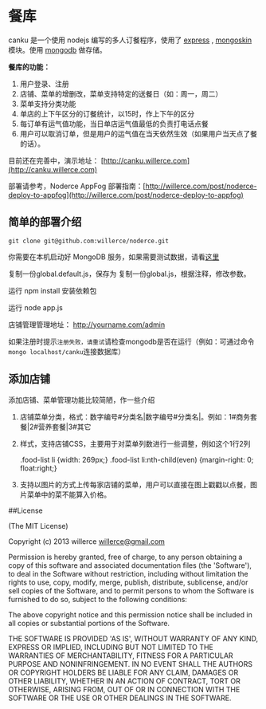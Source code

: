餐库
=======

canku 是一个使用 nodejs 编写的多人订餐程序，使用了 [express](http://expressjs.com/) , [mongoskin](https://github.com/kissjs/node-mongoskin) 模块。使用 [mongodb](http://www.mongodb.org/) 做存储。

**餐库的功能：**

1. 用户登录、注册
2. 店铺、菜单的增删改，菜单支持特定的送餐日（如：周一，周二）
3. 菜单支持分类功能
4. 单店的上下午区分的订餐统计，以15时，作上下午的区分
5. 每订单有运气值功能，当日单店运气值最低的负责打电话点餐
6. 用户可以取消订单，但是用户的运气值在当天依然生效（如果用户当天点了餐的话）。

目前还在完善中，演示地址： [http://canku.willerce.com](http://canku.willerce.com)

部署请参考，Noderce AppFog 部署指南：[http://willerce.com/post/noderce-deploy-to-appfog](http://willerce.com/post/noderce-deploy-to-appfog)

## 简单的部署介绍

    git clone git@github.com:willerce/noderce.git

你需要在本机启动好 MongoDB 服务，如果需要测试数据，请看[这里](https://github.com/willerce/canku/issues/17)

复制一份global.default.js，保存为 复制一份global.js，根据注释，修改参数。

运行 npm install 安装依赖包

运行  node app.js

店铺管理管理地址： http://yourname.com/admin

如果注册时提示`注册失败，请重试`请检查mongodb是否在运行（例如：可通过命令`mongo localhost/canku`连接数据库）

## 添加店铺

添加店铺、菜单管理功能比较简陋，作一些介绍

1. 店铺菜单分类，格式：数字编号#分类名|数字编号#分类名|。例如：1#商务套餐|2#营养套餐|3#其它
2. 样式，支持店铺CSS，主要用于对菜单列数进行一些调整，例如这个1行2列


    .food-list li {width: 269px;}
    .food-list li:nth-child(even) {margin-right: 0; float:right;}

3. 支持以图片的方式上传每家店铺的菜单，用户可以直接在图上戳戳以点餐，图片菜单中的菜不能算入价格。

##License

(The MIT License)

Copyright (c) 2013 willerce <willerce@gmail.com>

Permission is hereby granted, free of charge, to any person obtaining a copy of this software and associated documentation files (the 'Software'), to deal in the Software without restriction, including without limitation the rights to use, copy, modify, merge, publish, distribute, sublicense, and/or sell copies of the Software, and to permit persons to whom the Software is furnished to do so, subject to the following conditions:

The above copyright notice and this permission notice shall be included in all copies or substantial portions of the Software.

THE SOFTWARE IS PROVIDED 'AS IS', WITHOUT WARRANTY OF ANY KIND, EXPRESS OR IMPLIED, INCLUDING BUT NOT LIMITED TO THE WARRANTIES OF MERCHANTABILITY, FITNESS FOR A PARTICULAR PURPOSE AND NONINFRINGEMENT. IN NO EVENT SHALL THE AUTHORS OR COPYRIGHT HOLDERS BE LIABLE FOR ANY CLAIM, DAMAGES OR OTHER LIABILITY, WHETHER IN AN ACTION OF CONTRACT, TORT OR OTHERWISE, ARISING FROM, OUT OF OR IN CONNECTION WITH THE SOFTWARE OR THE USE OR OTHER DEALINGS IN THE SOFTWARE.

